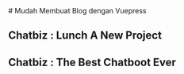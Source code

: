 <Navbar />
<BlogImage />
 # Mudah Membuat Blog dengan Vuepress 

<!-- <iframe width="800" height="400" src="https://www.youtube.com/embed/bTqVqk7FSmY" class="player" frameborder="0" allow="autoplay; encrypted-media" allowfullscreen></iframe> -->

## Chatbiz : Lunch A New Project 

<BlogContent />

## Chatbiz : The Best Chatboot Ever

<BlogContent />
<BlogContent />
<BlogContent />
<BlogContent />

<AnotherBlog />
<Footer />
<!-- <Image /> -->

